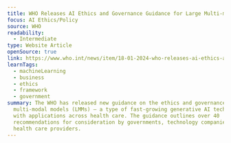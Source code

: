 ```yaml
---
title: WHO Releases AI Ethics and Governance Guidance for Large Multi-modal Models
focus: AI Ethics/Policy
source: WHO
readability:
  - Intermediate
type: Website Article
openSource: true
link: https://www.who.int/news/item/18-01-2024-who-releases-ai-ethics-and-governance-guidance-for-large-multi-modal-models
learnTags:
  - machineLearning
  - business
  - ethics
  - framework
  - government
summary: The WHO has released new guidance on the ethics and governance of large
  multi-modal models (LMMs) – a type of fast-growing generative AI technology
  with applications across health care. The guidance outlines over 40
  recommendations for consideration by governments, technology companies, and
  health care providers.
---
```

